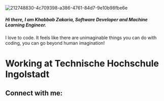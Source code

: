 ![212748830-4c709398-a386-4761-84d7-9e10b98fbe6e](https://github.com/KhabbabZakaria/KhabbabZakaria/assets/46716277/d749e355-208b-4c27-b61b-00af4a9c4677)
##### Hi there, I am Khabbab Zakaria, Software Developer and Machine Learning Engineer.
I love to code. It feels like there are unimaginable things you can do with coding, you can go beyond human imagination!

# Working at Technische Hochschule Ingolstadt 

## Connect with me:

